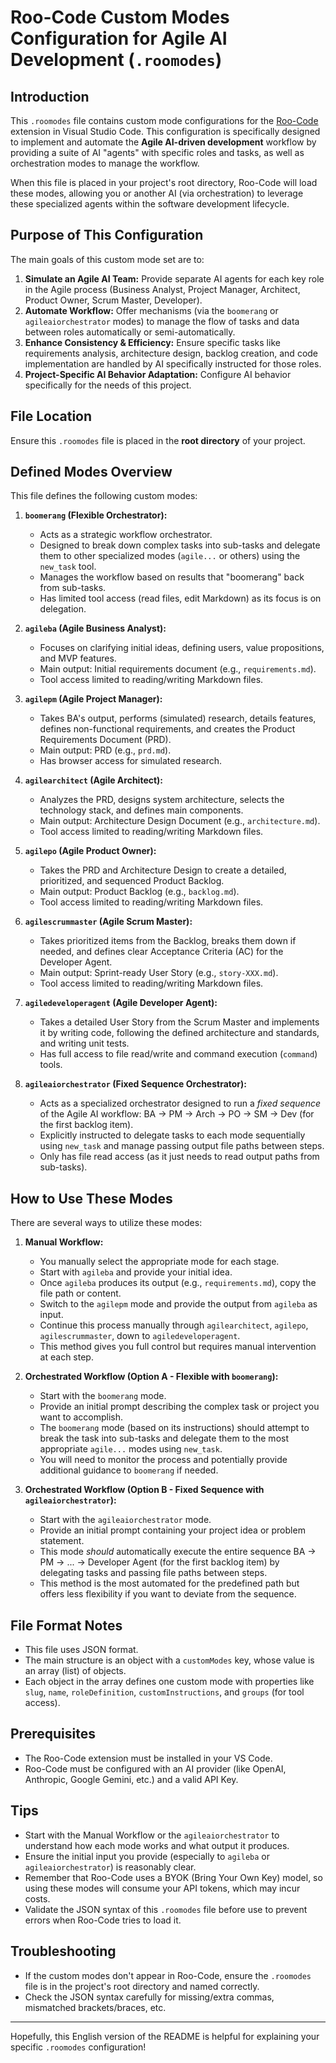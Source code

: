 # Roo-Code Custom Modes Configuration for Agile AI Development (`.roomodes`)

## Introduction

This `.roomodes` file contains custom mode configurations for the [Roo-Code](https://github.com/RooVetGit/Roo-Code) extension in Visual Studio Code. This configuration is specifically designed to implement and automate the **Agile AI-driven development** workflow by providing a suite of AI "agents" with specific roles and tasks, as well as orchestration modes to manage the workflow.

When this file is placed in your project's root directory, Roo-Code will load these modes, allowing you or another AI (via orchestration) to leverage these specialized agents within the software development lifecycle.

## Purpose of This Configuration

The main goals of this custom mode set are to:

1.  **Simulate an Agile AI Team:** Provide separate AI agents for each key role in the Agile process (Business Analyst, Project Manager, Architect, Product Owner, Scrum Master, Developer).
2.  **Automate Workflow:** Offer mechanisms (via the `boomerang` or `agileaiorchestrator` modes) to manage the flow of tasks and data between roles automatically or semi-automatically.
3.  **Enhance Consistency & Efficiency:** Ensure specific tasks like requirements analysis, architecture design, backlog creation, and code implementation are handled by AI specifically instructed for those roles.
4.  **Project-Specific AI Behavior Adaptation:** Configure AI behavior specifically for the needs of this project.

## File Location

Ensure this `.roomodes` file is placed in the **root directory** of your project.

## Defined Modes Overview

This file defines the following custom modes:

1.  **`boomerang` (Flexible Orchestrator):**
    * Acts as a strategic workflow orchestrator.
    * Designed to break down complex tasks into sub-tasks and delegate them to other specialized modes (`agile...` or others) using the `new_task` tool.
    * Manages the workflow based on results that "boomerang" back from sub-tasks.
    * Has limited tool access (read files, edit Markdown) as its focus is on delegation.

2.  **`agileba` (Agile Business Analyst):**
    * Focuses on clarifying initial ideas, defining users, value propositions, and MVP features.
    * Main output: Initial requirements document (e.g., `requirements.md`).
    * Tool access limited to reading/writing Markdown files.

3.  **`agilepm` (Agile Project Manager):**
    * Takes BA's output, performs (simulated) research, details features, defines non-functional requirements, and creates the Product Requirements Document (PRD).
    * Main output: PRD (e.g., `prd.md`).
    * Has browser access for simulated research.

4.  **`agilearchitect` (Agile Architect):**
    * Analyzes the PRD, designs system architecture, selects the technology stack, and defines main components.
    * Main output: Architecture Design Document (e.g., `architecture.md`).
    * Tool access limited to reading/writing Markdown files.

5.  **`agilepo` (Agile Product Owner):**
    * Takes the PRD and Architecture Design to create a detailed, prioritized, and sequenced Product Backlog.
    * Main output: Product Backlog (e.g., `backlog.md`).
    * Tool access limited to reading/writing Markdown files.

6.  **`agilescrummaster` (Agile Scrum Master):**
    * Takes prioritized items from the Backlog, breaks them down if needed, and defines clear Acceptance Criteria (AC) for the Developer Agent.
    * Main output: Sprint-ready User Story (e.g., `story-XXX.md`).
    * Tool access limited to reading/writing Markdown files.

7.  **`agiledeveloperagent` (Agile Developer Agent):**
    * Takes a detailed User Story from the Scrum Master and implements it by writing code, following the defined architecture and standards, and writing unit tests.
    * Has full access to file read/write and command execution (`command`) tools.

8.  **`agileaiorchestrator` (Fixed Sequence Orchestrator):**
    * Acts as a specialized orchestrator designed to run a *fixed sequence* of the Agile AI workflow: BA -> PM -> Arch -> PO -> SM -> Dev (for the first backlog item).
    * Explicitly instructed to delegate tasks to each mode sequentially using `new_task` and manage passing output file paths between steps.
    * Only has file read access (as it just needs to read output paths from sub-tasks).

## How to Use These Modes

There are several ways to utilize these modes:

1.  **Manual Workflow:**
    * You manually select the appropriate mode for each stage.
    * Start with `agileba` and provide your initial idea.
    * Once `agileba` produces its output (e.g., `requirements.md`), copy the file path or content.
    * Switch to the `agilepm` mode and provide the output from `agileba` as input.
    * Continue this process manually through `agilearchitect`, `agilepo`, `agilescrummaster`, down to `agiledeveloperagent`.
    * This method gives you full control but requires manual intervention at each step.

2.  **Orchestrated Workflow (Option A - Flexible with `boomerang`):**
    * Start with the `boomerang` mode.
    * Provide an initial prompt describing the complex task or project you want to accomplish.
    * The `boomerang` mode (based on its instructions) should attempt to break the task into sub-tasks and delegate them to the most appropriate `agile...` modes using `new_task`.
    * You will need to monitor the process and potentially provide additional guidance to `boomerang` if needed.

3.  **Orchestrated Workflow (Option B - Fixed Sequence with `agileaiorchestrator`):**
    * Start with the `agileaiorchestrator` mode.
    * Provide an initial prompt containing your project idea or problem statement.
    * This mode *should* automatically execute the entire sequence BA -> PM -> ... -> Developer Agent (for the first backlog item) by delegating tasks and passing file paths between steps.
    * This method is the most automated for the predefined path but offers less flexibility if you want to deviate from the sequence.

## File Format Notes

* This file uses JSON format.
* The main structure is an object with a `customModes` key, whose value is an array (list) of objects.
* Each object in the array defines one custom mode with properties like `slug`, `name`, `roleDefinition`, `customInstructions`, and `groups` (for tool access).

## Prerequisites

* The Roo-Code extension must be installed in your VS Code.
* Roo-Code must be configured with an AI provider (like OpenAI, Anthropic, Google Gemini, etc.) and a valid API Key.

## Tips

* Start with the Manual Workflow or the `agileaiorchestrator` to understand how each mode works and what output it produces.
* Ensure the initial input you provide (especially to `agileba` or `agileaiorchestrator`) is reasonably clear.
* Remember that Roo-Code uses a BYOK (Bring Your Own Key) model, so using these modes will consume your API tokens, which may incur costs.
* Validate the JSON syntax of this `.roomodes` file before use to prevent errors when Roo-Code tries to load it.

## Troubleshooting

* If the custom modes don't appear in Roo-Code, ensure the `.roomodes` file is in the project's root directory and named correctly.
* Check the JSON syntax carefully for missing/extra commas, mismatched brackets/braces, etc.

---

Hopefully, this English version of the README is helpful for explaining your specific `.roomodes` configuration!
